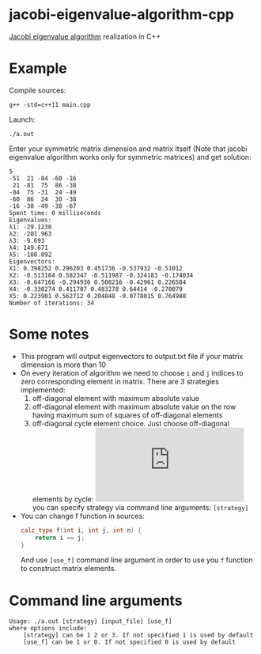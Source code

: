 # jacobi-eigenvalue-algorithm-cpp
[Jacobi eigenvalue algorithm](https://en.wikipedia.org/wiki/Jacobi_eigenvalue_algorithm) realization in C++

# Example
Compile sources:
```
g++ -std=c++11 main.cpp
```
Launch:
```
./a.out
```
Enter your symmetric matrix dimension and matrix itself (Note that jacobi eigenvalue algorithm works only for symmetric matrices) and get solution:
```
5
-51  21 -84 -60 -16 
 21 -81  75  86 -38 
-84  75 -31  24 -49 
-60  86  24  30 -38 
-16 -38 -49 -38 -67 
Spent time: 0 milliseconds
Eigenvalues: 
λ1: -29.1238
λ2: -201.963
λ3: -9.693
λ4: 149.671
λ5: -108.892
Eigenvectors:
X1: 0.398252 0.296203 0.451736 -0.537932 -0.51012 
X2: -0.513184 0.582347 -0.511987 -0.324183 -0.174034 
X3: -0.647166 -0.294936 0.508216 -0.42961 0.226584 
X4: -0.330274 0.411707 0.483278 0.64414 -0.270079 
X5: 0.223901 0.562712 0.204848 -0.0778015 0.764988 
Number of iterations: 34
```
# Some notes
* This program will output eigenvectors to output.txt file if your matrix dimension is more than 10
* On every iteration of algorithm we need to choose `i` and `j` indices to zero corresponding element in matrix. There are 3 strategies implemented: 
  1. off-diagonal element with maximum absolute value
  2. off-diagonal element with maximum absolute value on the row having maximum sum of squares of off-diagonal elements
  3. off-diagonal cycle element choice. Just choose off-diagonal elements by cycle: 
     ![note](https://latex.codecogs.com/gif.latex?a_%7B12%7D%2C%20a_%7B13%7D%2C%20a_%7B14%7D%2C%20...%2C%20a_%7B21%7D%2C%20a_%7B23%7D%2C%20a_%7B24%7D%2C%20...)  
  you can specify strategy via command line arguments: `[strategy]`
* You can change f function in sources:
  ```cpp
  calc_type f(int i, int j, int n) {
      return i == j;
  }
  ```
  And use `[use_f]` command line argument in order to use you `f` function to construct matrix elements.
  
# Command line arguments
```
Usage: ./a.out [strategy] [input_file] [use_f]
where options include:
    [strategy] can be 1 2 or 3. If not specified 1 is used by default
    [use_f] can be 1 or 0. If not specified 0 is used by default
```
